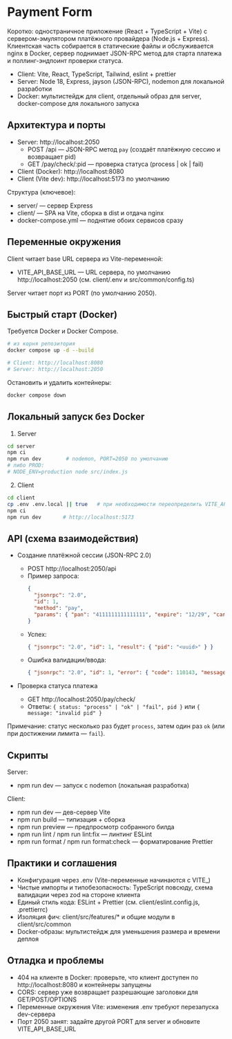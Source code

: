 # Payment Form

Коротко: одностраничное приложение (React + TypeScript + Vite) с сервером-эмулятором платёжного провайдера (Node.js + Express). Клиентская часть собирается в статические файлы и обслуживается nginx в Docker, сервер поднимает JSON-RPC метод для старта платежа и поллинг-эндпоинт проверки статуса.

- Client: Vite, React, TypeScript, Tailwind, eslint + prettier
- Server: Node 18, Express, jayson (JSON-RPC), nodemon для локальной разработки
- Docker: мультистейдж для client, отдельный образ для server, docker-compose для локального запуска

## Архитектура и порты

- Server: http://localhost:2050
  - POST /api — JSON-RPC метод `pay` (создаёт платёжную сессию и возвращает pid)
  - GET /pay/check/:pid — проверка статуса (process | ok | fail)
- Client (Docker): http://localhost:8080
- Client (Vite dev): http://localhost:5173 по умолчанию

Структура (ключевое):
- server/ — сервер Express
- client/ — SPA на Vite, сборка в dist и отдача nginx
- docker-compose.yml — поднятие обоих сервисов сразу

## Переменные окружения

Client читает base URL сервера из Vite-переменной:
- VITE_API_BASE_URL — URL сервера, по умолчанию http://localhost:2050 (см. client/.env и src/common/config.ts)

Server читает порт из PORT (по умолчанию 2050).

## Быстрый старт (Docker)

Требуется Docker и Docker Compose.

```bash
# из корня репозитория
docker compose up -d --build

# Client: http://localhost:8080
# Server: http://localhost:2050
```

Остановить и удалить контейнеры:
```bash
docker compose down
```

## Локальный запуск без Docker

1) Server
```bash
cd server
npm ci
npm run dev        # nodemon, PORT=2050 по умолчанию
# либо PROD:
# NODE_ENV=production node src/index.js
```

2) Client
```bash
cd client
cp .env .env.local || true   # при необходимости переопределить VITE_API_BASE_URL
npm ci
npm run dev       # http://localhost:5173
```

## API (схема взаимодействия)

- Создание платёжной сессии (JSON-RPC 2.0)
  - POST http://localhost:2050/api
  - Пример запроса:
    ```json
    {
      "jsonrpc": "2.0",
      "id": 1,
      "method": "pay",
      "params": { "pan": "4111111111111111", "expire": "12/29", "cardholder": "JOHN DOE", "cvc": "123" }
    }
    ```
  - Успех:
    ```json
    { "jsonrpc": "2.0", "id": 1, "result": { "pid": "<uuid>" } }
    ```
  - Ошибка валидации/ввода:
    ```json
    { "jsonrpc": "2.0", "id": 1, "error": { "code": 110143, "message": "Bad request" } }
    ```

- Проверка статуса платежа
  - GET http://localhost:2050/pay/check/<pid>
  - Ответы: `{ status: "process" | "ok" | "fail", pid }` или `{ message: "invalid pid" }`

Примечание: статус несколько раз будет `process`, затем один раз `ok` (или при достижении лимита — `fail`).

## Скрипты

Server:
- npm run dev — запуск с nodemon (локальная разработка)

Client:
- npm run dev — дев-сервер Vite
- npm run build — типизация + сборка
- npm run preview — предпросмотр собранного билда
- npm run lint / npm run lint:fix — линтинг ESLint
- npm run format / npm run format:check — форматирование Prettier

## Практики и соглашения

- Конфигурация через .env (Vite-переменные начинаются с VITE_)
- Чистые импорты и типобезопасность: TypeScript повсюду, схема валидации через zod на стороне клиента
- Единый стиль кода: ESLint + Prettier (см. client/eslint.config.js, .prettierrc)
- Изоляция фич: client/src/features/* и общие модули в client/src/common
- Docker-образы: мультистейдж для уменьшения размера и времени деплоя


## Отладка и проблемы

- 404 на клиенте в Docker: проверьте, что клиент доступен по http://localhost:8080 и контейнеры запущены
- CORS: сервер уже возвращает разрешающие заголовки для GET/POST/OPTIONS
- Переменные окружения Vite: изменения .env требуют перезапуска dev-сервера
- Порт 2050 занят: задайте другой PORT для server и обновите VITE_API_BASE_URL
